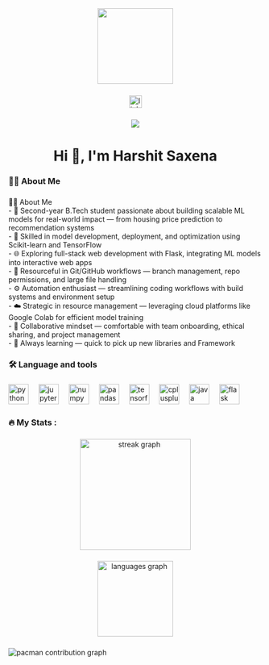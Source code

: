 <div align="center">
  <img height="150" src="https://media.giphy.com/media/M9gbBd9nbDrOTu1Mqx/giphy.gif"  />
</div>

###

<div align="center">
  <a href="www.linkedin.com/in/harshit-saxena-195130317" target="_blank">
    <img src="https://img.shields.io/static/v1?message=LinkedIn&logo=linkedin&label=&color=0077B5&logoColor=white&labelColor=&style=for-the-badge" height="25" alt="linkedin logo"  />
  </a>

</div>

###

<div align="center">
  <img src="https://visitor-badge.laobi.icu/badge?page_id=harshitsaxena001.harshitsaxena001&right_color=aquamarine"  />
</div>

###

<h1 align="center">Hi 👋, I'm Harshit Saxena</h1>

###

<h3 align="left">👩‍💻  About Me</h3>

###

<p align="left">👨‍💻 About Me<br>- 🧠 Second-year B.Tech student passionate about building scalable ML models for real-world impact — from housing price prediction to recommendation systems<br>- 🤖 Skilled in model development, deployment, and optimization using Scikit-learn and TensorFlow<br>- 🌐 Exploring full-stack web development with Flask, integrating ML models into interactive web apps<br>- 🔧 Resourceful in Git/GitHub workflows — branch management, repo permissions, and large file handling<br>- ⚙️ Automation enthusiast — streamlining coding workflows with build systems and environment setup<br>- ☁️ Strategic in resource management — leveraging cloud platforms like Google Colab for efficient model training<br>- 🤝 Collaborative mindset — comfortable with team onboarding, ethical sharing, and project management<br>- 🚀 Always learning — quick to pick up new libraries and Framework</p>

###

<h3 align="left">🛠 Language and tools</h3>

###

<div align="left">
  <img src="https://cdn.jsdelivr.net/gh/devicons/devicon/icons/python/python-original.svg" height="40" alt="python logo"  />
  <img width="12" />
  <img src="https://cdn.jsdelivr.net/gh/devicons/devicon/icons/jupyter/jupyter-original.svg" height="40" alt="jupyter logo"  />
  <img width="12" />
  <img src="https://cdn.jsdelivr.net/gh/devicons/devicon/icons/numpy/numpy-original.svg" height="40" alt="numpy logo"  />
  <img width="12" />
  <img src="https://cdn.jsdelivr.net/gh/devicons/devicon/icons/pandas/pandas-original.svg" height="40" alt="pandas logo"  />
  <img width="12" />
  <img src="https://cdn.simpleicons.org/tensorflow/FF6F00" height="40" alt="tensorflow logo"  />
  <img width="12" />
  <img src="https://cdn.simpleicons.org/c++/00599C" height="40" alt="cplusplus logo"  />
  <img width="12" />
  <img src="https://skillicons.dev/icons?i=java" height="40" alt="java logo"  />
  <img width="12" />
  <img src="https://cdn.jsdelivr.net/gh/devicons/devicon/icons/flask/flask-original.svg" height="40" alt="flask logo"  />
</div>

###

<h3 align="left">🔥   My Stats :</h3>

###

<div align="center">
  <img src="https://streak-stats.demolab.com?user=harshitsaxena001&locale=en&mode=daily&theme=dark&hide_border=false&border_radius=5&order=3" height="220" alt="streak graph"  />
</div>

###

<div align="center">
  <img src="https://github-readme-stats.vercel.app/api/top-langs?username=harshitsaxena001&locale=en&hide_title=false&layout=compact&card_width=320&langs_count=5&theme=dracula&hide_border=false&order=2" height="150" alt="languages graph"  />
</div>

###

<div align="left">
</div>

###

<div align="left">
</div>

###

<picture>
  <source media="(prefers-color-scheme: dark)" srcset="https://raw.githubusercontent.com/harshitsaxena001/harshitsaxena001/output/pacman-contribution-graph-dark.svg">
  <source media="(prefers-color-scheme: light)" srcset="https://raw.githubusercontent.com/harshitsaxena001/harshitsaxena001/output/pacman-contribution-graph.svg">
  <img alt="pacman contribution graph" src="https://raw.githubusercontent.com/harshitsaxena001/harshitsaxena001/output/pacman-contribution-graph.svg">
</picture>

###

<div align="left">
</div>

###
